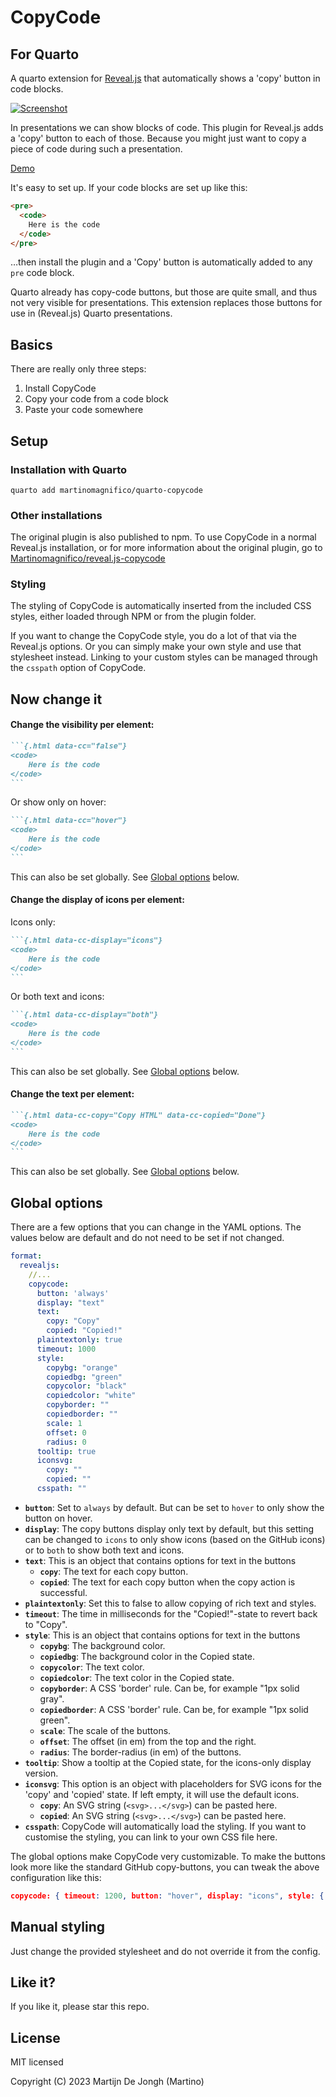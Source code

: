 # CopyCode

## For Quarto

A quarto extension for [Reveal.js](https://revealjs.com) that automatically shows a 'copy' button in code blocks.

[![Screenshot](https://martinomagnifico.github.io/reveal.js-copycode/screenshot.png)](https://martinomagnifico.github.io/quarto-copycode/demo.html)

In presentations we can show blocks of code. This plugin for Reveal.js adds a 'copy' button to each of those. Because you might just want to copy a piece of code during such a presentation.

[Demo](https://martinomagnifico.github.io/quarto-copycode/demo.html)

It's easy to set up. If your code blocks are set up like this:

```html
<pre>
  <code>
    Here is the code
  </code>
</pre>
```

…then install the plugin and a 'Copy' button is automatically added to any `pre` code block.

Quarto already has copy-code buttons, but those are quite small, and thus not very visible for presentations. This extension replaces those buttons for use in (Reveal.js) Quarto presentations.


## Basics

There are really only three steps:

1. Install CopyCode
2. Copy your code from a code block
3. Paste your code somewhere



## Setup

### Installation with Quarto

```console
quarto add martinomagnifico/quarto-copycode
```

### Other installations

The original plugin is also published to npm. To use CopyCode in a normal Reveal.js installation, or for more information about the original plugin, go to [Martinomagnifico/reveal.js-copycode](https://github.com/Martinomagnifico/reveal.js-copycode)


### Styling

The styling of CopyCode is automatically inserted from the included CSS styles, either loaded through NPM or from the plugin folder.

If you want to change the CopyCode style, you do a lot of that via the Reveal.js options. Or you can simply make your own style and use that stylesheet instead. Linking to your custom styles can be managed through the `csspath` option of CopyCode.


## Now change it

#### Change the visibility per element:

```` md
```{.html data-cc="false"}
<code>
    Here is the code
</code>
```
````

Or show only on hover:

```` md
```{.html data-cc="hover"}
<code>
    Here is the code
</code>
```
````
This can also be set globally. See [Global options](#global-options) below.


#### Change the display of icons per element:

Icons only:

```` md
```{.html data-cc-display="icons"}
<code>
    Here is the code
</code>
```
````
Or both text and icons:

```` md
```{.html data-cc-display="both"}
<code>
    Here is the code
</code>
```
````

This can also be set globally. See [Global options](#global-options) below.


#### Change the text per element:

```` md
```{.html data-cc-copy="Copy HTML" data-cc-copied="Done"}
<code>
    Here is the code
</code>
```
````

This can also be set globally. See [Global options](#global-options) below.




## Global options

There are a few options that you can change in the YAML options. The values below are default and do not need to be set if not changed.

``` yaml
format:
  revealjs:
    //...
    copycode:
      button: 'always'
      display: "text"
      text:
        copy: "Copy"
        copied: "Copied!"
      plaintextonly: true
      timeout: 1000
      style:
        copybg: "orange"
        copiedbg: "green"
        copycolor: "black"
        copiedcolor: "white"
        copyborder: ""
        copiedborder: ""
        scale: 1
        offset: 0
        radius: 0
      tooltip: true
      iconsvg:
        copy: ""
        copied: ""
      csspath: ""
```

* **`button`**: Set to `always` by default. But can be set to `hover` to only show the button on hover.
* **`display`**: The copy buttons display only text by default, but this setting can be changed to `icons` to only show icons (based on the GitHub icons) or to `both` to show both text and icons.
* **`text`**: This is an object that contains options for text in the buttons
	* **`copy`**: The text for each copy button.
	* **`copied`**: The text for each copy button when the copy action is successful.
* **`plaintextonly`**: Set this to false to allow copying of rich text and styles.
* **`timeout`**: The time in milliseconds for the "Copied!"-state to revert back to "Copy".
* **`style`**: This is an object that contains options for text in the buttons
	* **`copybg`**: The background color.
	* **`copiedbg`**: The background color in the Copied state.
	* **`copycolor`**: The text color.
	* **`copiedcolor`**: The text color in the Copied state.
	* **`copyborder`**: A CSS 'border' rule. Can be, for example "1px solid gray".
	* **`copiedborder`**: A CSS 'border' rule. Can be, for example "1px solid green".
	* **`scale`**: The scale of the buttons.
	* **`offset`**: The offset (in em) from the top and the right.
	* **`radius`**: The border-radius  (in em) of the buttons.
* **`tooltip`**: Show a tooltip at the Copied state, for the icons-only display version.
* **`iconsvg`**: This option is an object with placeholders for SVG icons for the 'copy' and 'copied' state. If left empty, it will use the default icons.
	* **`copy`**: An SVG string (`<svg>...</svg>`) can be pasted here.
	* **`copied`**: An SVG string (`<svg>...</svg>`) can be pasted here.
* **`csspath`**: CopyCode will automatically load the styling. If you want to customise the styling, you can link to your own CSS file here. 

The global options make CopyCode very customizable. To make the buttons look more like the standard GitHub copy-buttons, you can tweak the above configuration like this:

``` json
copycode: { timeout: 1200, button: "hover", display: "icons", style: { copybg: "rgba(255,255,255,128)", copiedbg: "white", copyborder: "2px solid gray", copiedborder: "2px solid green", copiedcolor: "green", offset: 0.5, radius: 0.2} }
```



## Manual styling

Just change the provided stylesheet and do not override it from the config.


## Like it?

If you like it, please star this repo.


## License
MIT licensed

Copyright (C) 2023 Martijn De Jongh (Martino)
